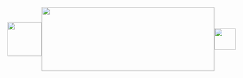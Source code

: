 <div style="display: flex; justify-content: space-between; align-items: center;">
  <!-- Left image -->
  <img src="https://github.com/user-attachments/assets/cab3ce3d-0f3f-4168-b22a-5278446282de" width="80" />

  <!-- Center image -->
  <img src="https://github.com/user-attachments/assets/5d2fbf8f-352c-4958-a4ab-16659e240990" width="400" height="150" />

  <!-- Right image -->
  <img src="https://github.com/user-attachments/assets/1be54a34-1b9b-4230-b4aa-9478fcc94802f" width="50" />
</div>



